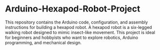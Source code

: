 # Arduino-Hexapod-Robot-Project
This repository contains the Arduino code, configuration, and assembly instructions for building a hexapod robot. A hexapod robot is a six-legged walking robot designed to mimic insect-like movement. This project is ideal for beginners and hobbyists who want to explore robotics, Arduino programming, and mechanical design.

